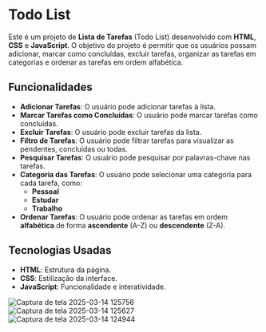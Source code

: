 # Todo List

Este é um projeto de **Lista de Tarefas** (Todo List) desenvolvido com **HTML**, **CSS** e **JavaScript**. O objetivo do projeto é permitir que os usuários possam adicionar, marcar como concluídas, excluir tarefas, organizar as tarefas em categorias e ordenar as tarefas em ordem alfabética.

## Funcionalidades

- **Adicionar Tarefas**: O usuário pode adicionar tarefas à lista.
- **Marcar Tarefas como Concluídas**: O usuário pode marcar tarefas como concluídas.
- **Excluir Tarefas**: O usuário pode excluir tarefas da lista.
- **Filtro de Tarefas**: O usuário pode filtrar tarefas para visualizar as pendentes, concluídas ou todas.
- **Pesquisar Tarefas**: O usuário pode pesquisar por palavras-chave nas tarefas.
- **Categoria das Tarefas**: O usuário pode selecionar uma categoria para cada tarefa, como:
  - **Pessoal**
  - **Estudar**
  - **Trabalho**
- **Ordenar Tarefas**: O usuário pode ordenar as tarefas em ordem **alfabética** de forma **ascendente** (A-Z) ou **descendente** (Z-A).

## Tecnologias Usadas

- **HTML**: Estrutura da página.
- **CSS**: Estilização da interface.
- **JavaScript**: Funcionalidade e interatividade.


![Captura de tela 2025-03-14 125756](https://github.com/user-attachments/assets/7f0c804f-d7f5-4545-8382-6121c413a319)
![Captura de tela 2025-03-14 125627](https://github.com/user-attachments/assets/cd6781c7-e4a1-445b-8505-c1f8623a2abf)
![Captura de tela 2025-03-14 124944](https://github.com/user-attachments/assets/f857dd85-095e-406a-bc2a-0959ff7cd24d)

